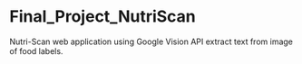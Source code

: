 # Final_Project_NutriScan
Nutri-Scan web application using Google Vision API extract text from image of food labels.
